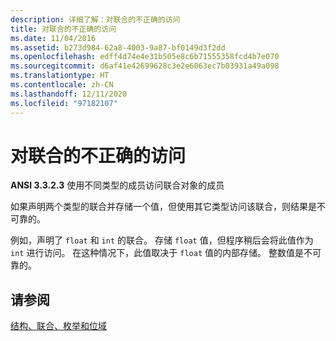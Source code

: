 ```yaml
---
description: 详细了解：对联合的不正确的访问
title: 对联合的不正确的访问
ms.date: 11/04/2016
ms.assetid: b273d984-62a8-4003-9a87-bf0149d3f2dd
ms.openlocfilehash: edff4d74e4e31b505e8c6b71555358fcd4b7e070
ms.sourcegitcommit: d6af41e42699628c3e2e6063ec7b03931a49a098
ms.translationtype: HT
ms.contentlocale: zh-CN
ms.lasthandoff: 12/11/2020
ms.locfileid: "97182107"
---
```

# <a name="improper-access-to-a-union"></a>对联合的不正确的访问

**ANSI 3.3.2.3** 使用不同类型的成员访问联合对象的成员

如果声明两个类型的联合并存储一个值，但使用其它类型访问该联合，则结果是不可靠的。

例如，声明了 `float` 和 `int` 的联合。 存储 `float` 值，但程序稍后会将此值作为 `int` 进行访问。 在这种情况下，此值取决于 `float` 值的内部存储。 整数值是不可靠的。

## <a name="see-also"></a>请参阅

[结构、联合、枚举和位域](../c-language/structures-unions-enumerations-and-bit-fields.md)
